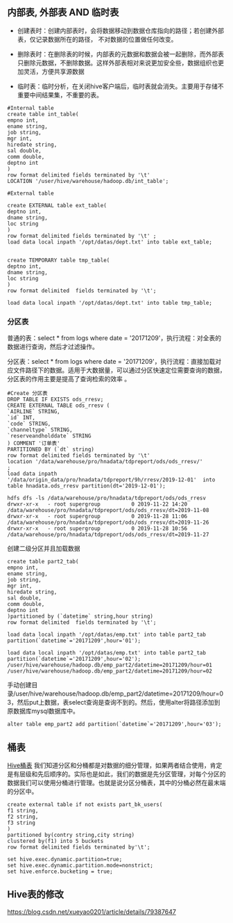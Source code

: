 ## 内部表, 外部表 AND 临时表
* 创建表时：创建内部表时，会将数据移动到数据仓库指向的路径；若创建外部表，仅记录数据所在的路径， 不对数据的位置做任何改变。

* 删除表时：在删除表的时候，内部表的元数据和数据会被一起删除，而外部表只删除元数据，不删除数据。这样外部表相对来说更加安全些，数据组织也更加灵活，方便共享源数据

* 临时表：临时分析，在关闭hive客户端后，临时表就会消失。主要用于存储不重要中间结果集，不重要的表。
 

```
#Internal table
create table int_table(
empno int,
ename string,
job string,
mgr int,
hiredate string,
sal double,
comm double,
deptno int
)
row format delimited fields terminated by '\t' 
LOCATION '/user/hive/warehouse/hadoop.db/int_table';

#External table

create EXTERNAL table ext_table(
deptno int,
dname string,
loc string
)
row format delimited fields terminated by '\t' ;
load data local inpath '/opt/datas/dept.txt' into table ext_table;


create TEMPORARY table tmp_table(  
deptno int,  
dname string,
loc string
)
row format delimited  fields terminated by '\t';
 
load data local inpath '/opt/datas/dept.txt' into table tmp_table;

```


### 分区表

普通的表：select * from logs where date = '20171209'，执行流程：对全表的数据进行查询，然后才过滤操作。

分区表：select * from logs where date = '20171209'，执行流程：直接加载对应文件路径下的数据。适用于大数据量，可以通过分区快速定位需要查询的数据，分区表的作用主要是提高了查询检索的效率 。

```
#Create 分区表
DROP TABLE IF EXISTS ods_rresv;
CREATE EXTERNAL TABLE ods_rresv (
`AIRLINE` STRING,
`id` INT,
`code` STRING,
`channeltype` STRING,
`reserveandholddate` STRING
) COMMENT '订单表'
PARTITIONED BY (`dt` string)
row format delimited fields terminated by '\t'
location '/data/warehouse/pro/hnadata/tdpreport/ods/ods_rresv/'
;
load data inpath '/data/origin_data/pro/hnadata/tdpreport/9h/rresv/2019-12-01'  into table hnadata.ods_rresv partition(dt='2019-12-01');

hdfs dfs -ls /data/warehouse/pro/hnadata/tdpreport/ods/ods_rresv
drwxr-xr-x   - root supergroup          0 2019-11-22 14:20 /data/warehouse/pro/hnadata/tdpreport/ods/ods_rresv/dt=2019-11-08
drwxr-xr-x   - root supergroup          0 2019-11-28 11:06 /data/warehouse/pro/hnadata/tdpreport/ods/ods_rresv/dt=2019-11-26
drwxr-xr-x   - root supergroup          0 2019-11-28 10:56 /data/warehouse/pro/hnadata/tdpreport/ods/ods_rresv/dt=2019-11-27

```

创建二级分区并且加载数据
```
create table part2_tab(  
empno int,  
ename string,
job string,  
mgr int,
hiredate string,  
sal double,  
comm double,  
deptno int
)partitioned by (`datetime` string,hour string)
row format delimited  fields terminated by '\t';
 
load data local inpath '/opt/datas/emp.txt' into table part2_tab partition(`datetime`='20171209',hour='01');
 
load data local inpath '/opt/datas/emp.txt' into table part2_tab partition(`datetime`='20171209',hour='02');
/user/hive/warehouse/hadoop.db/emp_part2/datetime=20171209/hour=01
/user/hive/warehouse/hadoop.db/emp_part2/datetime=20171209/hour=02
```

手动创建目录/user/hive/warehouse/hadoop.db/emp_part2/datetime=20171209/hour=03，然后put上数据，表select查询是查询不到的。然后，使用alter将路径添加到原数据库mysql数据库中。
```
alter table emp_part2 add partition(`datetime`='20171209',hour='03');
```


## 桶表

[Hive桶表](https://www.jianshu.com/p/50b662e57d40)
我们知道分区和分桶都是对数据的细分管理，如果两者结合使用，肯定是有层级和先后顺序的。实际也是如此，我们的数据是先分区管理，对每个分区的数据我们可以使用分桶进行管理。也就是说分区分桶表，其中的分桶必然在最末端的分区中。

```
create external table if not exists part_bk_users(
f1 string,
f2 string,
f3 string
)
partitioned by(contry string,city string)
clustered by(f1) into 5 buckets
row format delimited fields terminated by'\t';
```

```
set hive.exec.dynamic.partition=true;
set hive.exec.dynamic.partition.mode=nonstrict;
set hive.enforce.bucketing = true;
```

## Hive表的修改
https://blog.csdn.net/xueyao0201/article/details/79387647